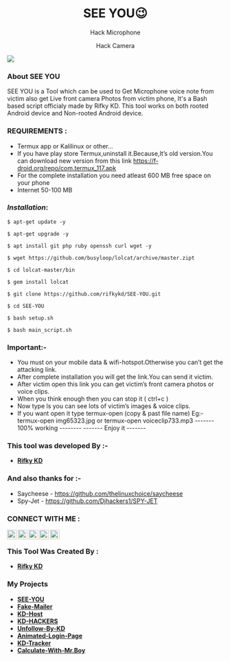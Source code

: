 <h1 align="center">SEE YOU😉</h1>
<p align="center">
     Hack Microphone  </p>
<p align="center">    
     Hack Camera  
      </p>
<img align="center" src="KD.jpeg"/>


### About SEE YOU


SEE YOU is a Tool which can be used to Get Microphone voice note from victim also get Live front camera Photos from victim phone, It's a Bash based script officialy made by Rifky KD. This tool works on both rooted Android device and Non-rooted Android device.

### REQUIREMENTS :
- Termux app or Kalilinux or other…
- If you have play store Termux,uninstall it.Because,It’s old version.You can download new version from this link 
https://f-droid.org/repo/com.termux_117.apk
- For the complete installation you need atleast 600 MB free space on your phone 
- Internet 50-100 MB


### ***Installation***:

```
$ apt-get update -y
```
```
$ apt-get upgrade -y
```
```
$ apt install git php ruby openssh curl wget -y
```
```
$ wget https://github.com/busyloop/lolcat/archive/master.zipt
```
```
$ cd lolcat-master/bin
```
```
$ gem install lolcat
```
```
$ git clone https://github.com/rifkykd/SEE-YOU.git
```
```
$ cd SEE-YOU
```
```
$ bash setup.sh
```
```
$ bash main_script.sh
```
### Important:-
- You must on your mobile data & wifi-hotspot.Otherwise you can’t get the attacking link.
- After complete installation you will get the link.You can send it victim.
- After victim open this link you can get victim’s front camera photos or voice clips.
- When you think enough then you can stop it ( ctrl+c )
- Now type ls you can see lots of victim’s images & voice clips.
- If you want open it type termux-open (copy & past file name)
Eg:- termux-open img65323.jpg  or termux-open  voiceclip733.mp3
------- 100% working --------
------- Enjoy it -------
### This tool was developed By :-
- [**Rifky KD**](https://github.com/rifkykd)
### And also thanks for :-
- Saycheese - https://github.com/thelinuxchoice/saycheese
- Spy-Jet - https://github.com/Djhackers1/SPY-JET

### CONNECT WITH ME :
<a href="https://twitter.com/Rifky54641898">
  <img align="left" alt="Rifky KD| Twitter" width="22px" src="https://cdn.jsdelivr.net/npm/simple-icons@v3/icons/twitter.svg" target="blank"/>
</a>
<a href="https://www.instagram.com/rifky__kd/">
  <img align="left" alt="Instagram" width="22px" src="https://cdn.jsdelivr.net/npm/simple-icons@v3/icons/instagram.svg" target="blank"/>
</a>
<a href="https://github.com/rifkykd">
  <img align="left" alt="GitHub" width="22px" src="https://cdn.jsdelivr.net/npm/simple-icons@3.5.0/icons/github.svg" target="blank"/>
</a>
<a href="href="https://www.tiktok.com/@rifky_kd?lang=en ">
  <img align="left" alt="TikTok" width="22px" src="https://cdn.jsdelivr.net/npm/simple-icons@3.5.0/icons/tiktok.svg" target="blank"/>
</a>

                                                                                                                    
 <a href="https://www.youtube.com/channel/UCFu0H_KJJG_JiHH-8JOWjOA" target="blank">
  <img align="left" alt="Youtube" width="22px" src="https://cdn.jsdelivr.net/npm/simple-icons@3.5.0/icons/youtube.svg"  />
</a>

<br>


### This Tool Was Created By :

- [**Rifky KD**](https://github.com/rifkykd)


### My Projects
- [**SEE-YOU**](https://github.com/rifkykd/SEE-YOU)
- [**Fake-Mailer**](https://github.com/rifkykd/Fake-Mailer)
- [**KD-Host**](https://github.com/rifkykd/KD-Host)
- [**KD-HACKERS**](https://github.com/rifkykd/KD-HACKERS)
- [**Unfollow-By-KD**](https://github.com/rifkykd/Unfollow-By-KD)
- [**Animated-Login-Page**](https://github.com/rifkykd/Animated-Login-Page)
- [**KD-Tracker**](https://github.com/rifkykd/KD-Tracker)
- [**Calculate-With-Mr.Boy**](https://github.com/rifkykd/Calculate-With-Mr.Boy)

